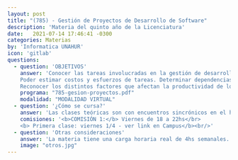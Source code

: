 ```yaml
---
layout: post
title: "(785) - Gestión de Proyectos de Desarrollo de Software"
description: 'Materia del quinto año de la Licenciatura'
date:   2021-07-14 17:46:41 -0300
categories: Materias
by: 'Informatica UNAHUR'
icon: 'gitlab'
questions:
  - question: 'OBJETIVOS'
    answer: 'Conocer las tareas involucradas en la gestión de desarrollo de software.
    Poder estimar costos y esfuerzos de tareas. Determinar dependencias y recursos necesarios para el desarrollo de un proyecto. Identificar riesgos y elaborar planes para su manejo. Poder elaborar reportes de estados de un proyecto.
    Reconocer los distintos factores que afectan la productividad de los equipos. Saber seleccionar y utilizar herramientas de administración de proyectos.'
    programa: "785-gesion-proyectos.pdf"
    modalidad: "MODALIDAD VIRTUAL"
  - question: '¿Cómo se cursa?'
    answer: 'Las clases teóricas son con encuentros sincrónicos en el horario de la asignatura. Los alumnos requieren tiempo adicional para el desarrollo de las actividades prácticas.'
    comisiones: '<b>COMISIÓN 1:</b> Viernes de 18 a 22hs</br>
    <b> Primera clase: viernes 1/4 - ver link en Campus</b><br/>'
  - question: 'Otras consideraciones'
    answer: 'La materia tiene una carga horaria real de 4hs semanales. La recomendación es estar presente en todas las clases, repasar los contenidos y tiempo extra de estudio.'
    image: "otros.jpg"
---
```


